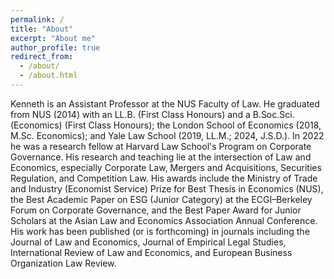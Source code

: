 ```yaml
---
permalink: /
title: "About"
excerpt: "About me"
author_profile: true
redirect_from:
  - /about/
  - /about.html
---
```


Kenneth is an Assistant Professor at the NUS Faculty of Law. He graduated from NUS (2014) with an LL.B. (First Class Honours) and a B.Soc.Sci. (Economics) (First Class Honours); the London School of Economics (2018, M.Sc. Economics); and Yale Law School (2019, LL.M.; 2024, J.S.D.). In 2022 he was a research fellow at Harvard Law School's Program on Corporate Governance. His research and teaching lie at the intersection of Law and Economics, especially Corporate Law, Mergers and Acquisitions, Securities Regulation, and Competition Law. His awards include the Ministry of Trade and Industry (Economist Service) Prize for Best Thesis in Economics (NUS), the Best Academic Paper on ESG (Junior Category) at the ECGI–Berkeley Forum on Corporate Governance, and the Best Paper Award for Junior Scholars at the Asian Law and Economics Association Annual Conference. His work has been published (or is forthcoming) in journals including the Journal of Law and Economics, Journal of Empirical Legal Studies, International Review of Law and Economics, and European Business Organization Law Review.

